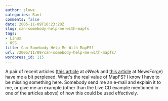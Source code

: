 ```yaml
---
author: slowe
categories: Rant
comments: false
date: 2005-11-09T16:23:20Z
slug: can-somebody-help-me-with-mapfs
tags:
- Linux
- OSS
title: Can Somebody Help Me With MapFS?
url: /2005/11/09/can-somebody-help-me-with-mapfs/
wordpress_id: 115
---
```


A pair of recent articles ([this article](http://www.eweek.com/article2/0,1759,1880142,00.asp) at _eWeek_ and [this article](http://trends.newsforge.com/article.pl?sid=05/11/03/2255215) at NewsForge) have me a bit perplexed. What's the real value of MapFS? I know I have to be missing something here. Somebody send me an e-mail and explain it to me, or give me an example (other than the Live CD example mentioned in one of the articles above) of how this could be used effectively.
